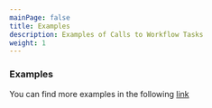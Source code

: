 ```yaml
---
mainPage: false
title: Examples
description: Examples of Calls to Workflow Tasks
weight: 1
---
```


### Examples

You can find more examples in the following [link](/docs/general/examples.html)
